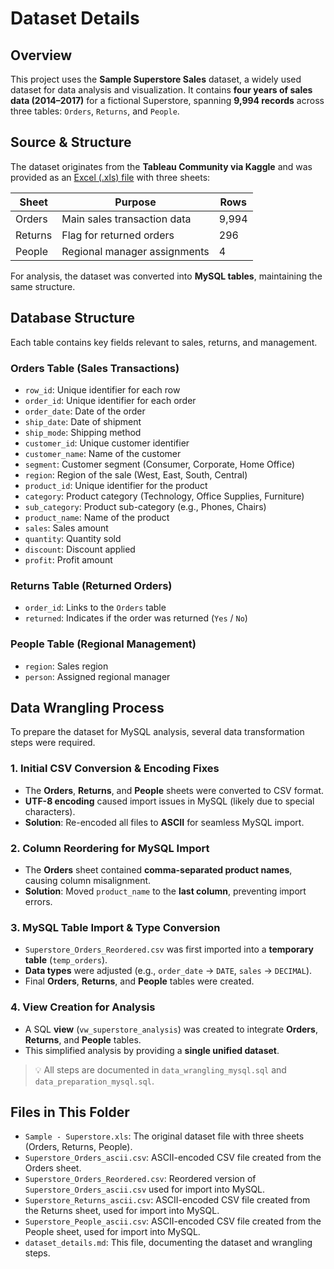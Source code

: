 # Dataset Details

## Overview
This project uses the **Sample Superstore Sales** dataset, a widely used dataset for data analysis and visualization. It contains **four years of sales data (2014–2017)** for a fictional Superstore, spanning **9,994 records** across three tables: `Orders`, `Returns`, and `People`.

## Source & Structure
The dataset originates from the **Tableau Community via Kaggle** and was provided as an [Excel (.xls) file](https://community.tableau.com/s/question/0D54T00000CWeX8SAL/sample-superstore-sales-excelxls) with three sheets:

| Sheet   | Purpose                      | Rows   |
|---------|------------------------------|--------|
| Orders  | Main sales transaction data  | 9,994  |
| Returns | Flag for returned orders     | 296    |
| People  | Regional manager assignments | 4      |

For analysis, the dataset was converted into **MySQL tables**, maintaining the same structure.

## Database Structure

Each table contains key fields relevant to sales, returns, and management.

### Orders Table (Sales Transactions)
- `row_id`: Unique identifier for each row  
- `order_id`: Unique identifier for each order  
- `order_date`: Date of the order  
- `ship_date`: Date of shipment  
- `ship_mode`: Shipping method  
- `customer_id`: Unique customer identifier  
- `customer_name`: Name of the customer  
- `segment`: Customer segment (Consumer, Corporate, Home Office)  
- `region`: Region of the sale (West, East, South, Central)  
- `product_id`: Unique identifier for the product  
- `category`: Product category (Technology, Office Supplies, Furniture)  
- `sub_category`: Product sub-category (e.g., Phones, Chairs)  
- `product_name`: Name of the product  
- `sales`: Sales amount  
- `quantity`: Quantity sold  
- `discount`: Discount applied  
- `profit`: Profit amount  

### Returns Table (Returned Orders)
- `order_id`: Links to the `Orders` table  
- `returned`: Indicates if the order was returned (`Yes` / `No`)  

### People Table (Regional Management)
- `region`: Sales region  
- `person`: Assigned regional manager  

## Data Wrangling Process

To prepare the dataset for MySQL analysis, several data transformation steps were required.

### 1. Initial CSV Conversion & Encoding Fixes
- The **Orders**, **Returns**, and **People** sheets were converted to CSV format.
- **UTF-8 encoding** caused import issues in MySQL (likely due to special characters).
- **Solution**: Re-encoded all files to **ASCII** for seamless MySQL import.

### 2. Column Reordering for MySQL Import
- The **Orders** sheet contained **comma-separated product names**, causing column misalignment.
- **Solution**: Moved `product_name` to the **last column**, preventing import errors.

### 3. MySQL Table Import & Type Conversion
- `Superstore_Orders_Reordered.csv` was first imported into a **temporary table** (`temp_orders`).
- **Data types** were adjusted (e.g., `order_date` → `DATE`, `sales` → `DECIMAL`).
- Final **Orders**, **Returns**, and **People** tables were created.

### 4. View Creation for Analysis
- A SQL **view** (`vw_superstore_analysis`) was created to integrate **Orders**, **Returns**, and **People** tables.
- This simplified analysis by providing a **single unified dataset**.

> 💡 All steps are documented in `data_wrangling_mysql.sql` and `data_preparation_mysql.sql`.

## Files in This Folder
- `Sample - Superstore.xls`: The original dataset file with three sheets (Orders, Returns, People).
- `Superstore_Orders_ascii.csv`: ASCII-encoded CSV file created from the Orders sheet.
- `Superstore_Orders_Reordered.csv`: Reordered version of `Superstore_Orders_ascii.csv` used for import into MySQL.
- `Superstore_Returns_ascii.csv`: ASCII-encoded CSV file created from the Returns sheet, used for import into MySQL.
- `Superstore_People_ascii.csv`: ASCII-encoded CSV file created from the People sheet, used for import into MySQL.
- `dataset_details.md`: This file, documenting the dataset and wrangling steps.

